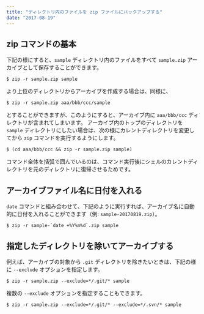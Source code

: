 ```yaml
---
title: "ディレクトリ内のファイルを zip ファイルにバックアップする"
date: "2017-08-19"
---
```


zip コマンドの基本
----
下記の様にすると、`sample` ディレクトリ内のファイルをすべて `sample.zip` アーカイブとして保存することができます。

~~~
$ zip -r sample.zip sample
~~~

より上位のディレクトリからアーカイブを作成する場合は、同様に、

~~~
$ zip -r sample.zip aaa/bbb/ccc/sample
~~~

とすることができますが、このようにすると、アーカイブ内に `aaa/bbb/ccc` ディレクトリが含まれてしまいます。
アーカイブ内のトップのディレクトリを `sample` ディレクトリにしたい場合は、次の様にカレントディレクトリを変更してから `zip` コマンドを実行するようにします。

~~~
$ (cd aaa/bbb/ccc && zip -r sample.zip sample)
~~~

コマンド全体を括弧で囲んでいるのは、コマンド実行後にシェルのカレントディレクトリを元のディレクトリに復帰させるためです。


アーカイブファイル名に日付を入れる
----

`date` コマンドと組み合わせて、下記のように実行すれば、アーカイブ名に自動的に日付を入れることができます（例: `sample-20170819.zip`）。

~~~
$ zip -r sample-`date +%Y%m%d`.zip sample
~~~


指定したディレクトリを除いてアーカイブする
----

例えば、アーカイブの対象から `.git` ディレクトリを除きたいときは、下記の様に `--exclude` オプションを指定します。

~~~
$ zip -r sample.zip --exclude=*/.git/* sample
~~~

複数の `--exclude` オプションを指定することもできます。

~~~
$ zip -r sample.zip --exclude=*/.git/* --exclude=*/.svn/* sample
~~~

